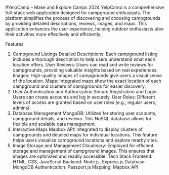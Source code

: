 #YelpCamp – Make and Explore Camps 2024
YelpCamp is a comprehensive full-stack web application designed for campground enthusiasts. The platform simplifies the process of discovering and choosing campgrounds by providing detailed descriptions, reviews, images, and maps. This application enhances the user experience, helping outdoor enthusiasts plan their activities more effectively and efficiently.

Features
1. Campground Listings
Detailed Descriptions: Each campground listing includes a thorough description to help users understand what each location offers.
User Reviews: Users can read and write reviews for campgrounds, providing valuable insights based on real experiences.
Images: High-quality images of campgrounds give users a visual sense of the location.
Maps: Integrated maps show the exact location of each campground and clusters of campgrounds for easier discovery.
2. User Authentication and Authorization
Secure Registration and Login: Users can create accounts and log in securely.
User Roles: Different levels of access are granted based on user roles (e.g., regular users, admins).
3. Database Management
MongoDB: Utilized for storing user accounts, campground details, and reviews. This NoSQL database allows for flexible and scalable data management.
4. Interactive Maps
Mapbox API: Integrated to display clusters of campgrounds and detailed maps for individual locations. This feature helps users visualize campground locations and explore nearby sites.
5. Image Storage and Management
Cloudinary: Employed for efficient storage and management of campground images. This ensures that images are optimized and readily accessible.
Tech Stack
Frontend: HTML, CSS, JavaScript
Backend: Node.js, Express.js
Database: MongoDB
Authentication: Passport.js
Mapping: Mapbox API
